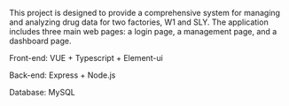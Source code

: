 This project is designed to provide a comprehensive system for managing and analyzing drug data for two factories, W1 and SLY. 
The application includes three main web pages: a login page, a management page, and a dashboard page.

Front-end:
VUE + Typescript + Element-ui

Back-end:
Express + Node.js

Database:
MySQL
